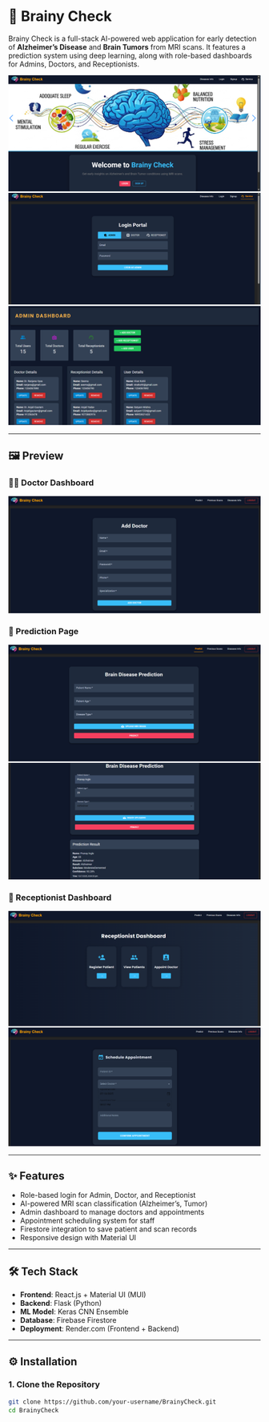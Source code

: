 # 🧠 Brainy Check

Brainy Check is a full-stack AI-powered web application for early detection of **Alzheimer’s Disease** and **Brain Tumors** from MRI scans. It features a prediction system using deep learning, along with role-based dashboards for Admins, Doctors, and Receptionists.

![Brainy Check Preview](./client/my-app/src/assets/projectpreview/homepage.png)
![Login Portal](./client/my-app/src/assets/projectpreview/login1.png)
![Admin Dashboard](./client/my-app/src/assets/projectpreview/admin1.png)


---
## 🖼️ Preview

### 👨‍⚕️ Doctor Dashboard
![Doctor Dashboard](./client/my-app/src/assets/projectpreview/adddoctor.png)

### 🧪 Prediction Page
![Prediction](./client/my-app/src/assets/projectpreview/prediction.png)
![Prediction result](./client/my-app/src/assets/projectpreview/predictionresult.png)

### 💁 Receptionist Dashboard
![Receptionist](./client/my-app/src/assets/projectpreview/Receptionist.png)
![Schedule Appointment](./client/my-app/src/assets/projectpreview/scheduleappointment.png)

---

## ✨ Features

- Role-based login for Admin, Doctor, and Receptionist
- AI-powered MRI scan classification (Alzheimer’s, Tumor)
- Admin dashboard to manage doctors and appointments
- Appointment scheduling system for staff
- Firestore integration to save patient and scan records
- Responsive design with Material UI

---

## 🛠️ Tech Stack

- **Frontend**: React.js + Material UI (MUI)
- **Backend**: Flask (Python)
- **ML Model**: Keras CNN Ensemble
- **Database**: Firebase Firestore
- **Deployment**: Render.com (Frontend + Backend)

---

## ⚙️ Installation

### 1. Clone the Repository

```bash
git clone https://github.com/your-username/BrainyCheck.git
cd BrainyCheck
